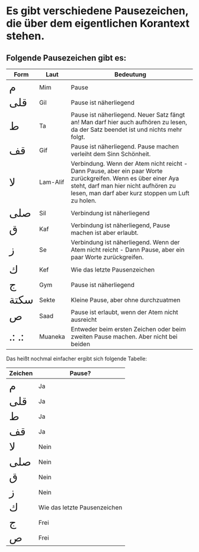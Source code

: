 # Es gibt verschiedene Pausezeichen, die über dem eigentlichen Korantext stehen.
## Folgende Pausezeichen gibt es:

| Form                                       | Laut     | Bedeutung                                                                                                                                                                                                 |
| ------------------------------------------ | -------- | --------------------------------------------------------------------------------------------------------------------------------------------------------------------------------------------------------- |
| <span style="font-size: 22pt">م</span>     | Mim      | Pause                                                                                                                                                                                                     |
| <span style="font-size: 22pt">قلى</span>   | Gil      | Pause ist näherliegend                                                                                                                                                                                    |
| <span style="font-size: 22pt">ط</span>     | Ta       | Pause ist näherliegend. Neuer Satz fängt an! Man darf hier auch aufhören zu lesen, da der Satz beendet ist und nichts mehr folgt.                                                                         |
| <span style="font-size: 22pt">ﻗﻒ</span>    | Gif      | Pause ist näherliegend. Pause machen verleiht dem Sinn Schönheit.                                                                                                                                         |
| <span style="font-size: 22pt">ﻻ</span>     | Lam-Alif | Verbindung. Wenn der Atem nicht reicht - Dann Pause, aber ein paar Worte zurückgreifen. Wenn es über einer Aya steht, darf man hier nicht aufhören zu lesen, man darf aber kurz stoppen um Luft zu holen. |
| <span style="font-size: 22pt">صلى</span>   | Sil      | Verbindung ist näherliegend                                                                                                                                                                               |
| <span style="font-size: 22pt">ق</span>     | Kaf      | Verbindung ist näherliegend, Pause machen ist aber erlaubt.                                                                                                                                               |
| <span style="font-size: 22pt">ز</span>     | Se       | Verbindung ist näherliegend. Wenn der Atem nicht reicht - Dann Pause, aber ein paar Worte zurückgreifen.                                                                                                  |
| <span style="font-size: 22pt">ك</span>     | Kef      | Wie das letzte Pausenzeichen                                                                                                                                                                              |
| <span style="font-size: 22pt">ج</span>     | Gym      | Pause ist näherliegend                                                                                                                                                                                    |
| <span style="font-size: 22pt">سكتة</span>  | Sekte    | Kleine Pause, aber ohne durchzuatmen                                                                                                                                                                                                          |
| <span style="font-size: 22pt">ص</span>     | Saad     | Pause ist erlaubt, wenn der Atem nicht ausreicht                                                                                                                                                          |
| <span style="font-size: 22pt">.: .:</span> | Muaneka  | Entweder beim ersten Zeichen oder beim zweiten Pause machen. Aber nicht bei beiden                                                                                                                        |

Das heißt nochmal einfacher ergibt sich folgende Tabelle:

| Zeichen | Pause? |
| --- | --- |
| <span style="font-size: 22pt">م</span> | Ja |
| <span style="font-size: 22pt">قلى</span> | Ja |
| <span style="font-size: 22pt">ط</span> | Ja |
| <span style="font-size: 22pt">ﻗﻒ</span> | Ja |
| <span style="font-size: 22pt">ﻻ</span> | Nein |
| <span style="font-size: 22pt">صلى</span> | Nein |
| <span style="font-size: 22pt">ق</span> | Nein 
| <span style="font-size: 22pt">ز</span> | Nein |
| <span style="font-size: 22pt">ك</span> | Wie das letzte Pausenzeichen |
| <span style="font-size: 22pt">ج</span> | Frei |
| <span style="font-size: 22pt">ص</span> | Frei |
